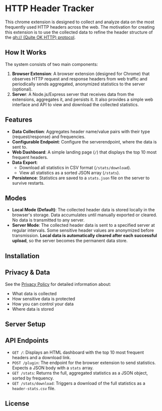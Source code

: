 # HTTP Header Tracker

This chrome extension is designed to collect and analyze data on the most frequently used HTTP headers across the web. The motivation for creating this extension is to use the collected data to refine the header structure of the [qh:// (Quite OK HTTP) protocol](https://github.com/qh-project/qh).

## How It Works

The system consists of two main components:

1.  **Browser Extension**: A browser extension (designed for Chrome) that observes HTTP request and response headers from web traffic and periodically sends aggregated, anonymized statistics to the server (optional).
2.  **Server**: A Node.js/Express server that receives data from the extensions, aggregates it, and persists it. It also provides a simple web interface and API to view and download the collected statistics.

## Features

- **Data Collection**: Aggregates header name/value pairs with their type (request/response) and frequencies.
- **Configurable Endpoint**: Configure the serverendpoint, where the data is sent to.
- **Web Dashboard**: A simple landing page (`/`) that displays the top 10 most frequent headers.
- **Data Export**:
  - Download all statistics in CSV format (`/stats/download`).
  - View all statistics as a sorted JSON array (`/stats`).
- **Persistence**: Statistics are saved to a `stats.json` file on the server to survive restarts.

## Modes

- **Local Mode (Default)**: The collected header data is stored locally in the browser's storage. Data accumulates until manually exported or cleared. No data is transmitted to any server.
- **Server Mode**: The collected header data is sent to a specified server at regular intervals. Some sensitive header values are anonymized before transmission. **Local data is automatically cleared after each successful upload**, so the server becomes the permanent data store.

## Installation

## Privacy & Data

See the [Privacy Policy](plugin/privacy-policy.md) for detailed information about:

- What data is collected
- How sensitive data is protected
- How you can control your data
- Where data is stored

## Server Setup

## API Endpoints

- `GET /`: Displays an HTML dashboard with the top 10 most frequent headers and a download link.
- `POST /plugin`: The endpoint for the browser extension to send statistics. Expects a JSON body with a `stats` array.
- `GET /stats`: Returns the full, aggregated statistics as a JSON object, sorted by frequency.
- `GET /stats/download`: Triggers a download of the full statistics as a `header-stats.csv` file.

## License
